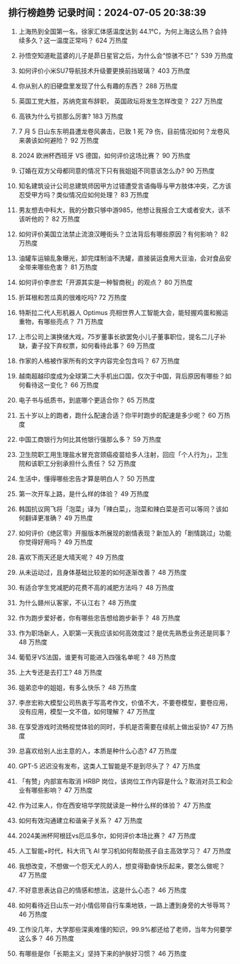 
## 排行榜趋势 记录时间：2024-07-05 20:38:39
  
  1. 上海热到全国第一名，徐家汇体感温度达到 44.1℃，为何上海这么热？会持续多久？这一温度正常吗？ 624 万热度
    
  2. 孙悟空知道毗蓝婆的儿子是昴日星官之后，为什么会“惊骇不已”？ 539 万热度
    
  3. 如何评价小米SU7导航技术升级要更换前挡玻璃？ 403 万热度
    
  4. 你从别人的旧硬盘里发现了什么有趣的东西？ 288 万热度
    
  5. 英国工党大胜，苏纳克宣布辞职， 英国政坛将发生怎样改变？ 227 万热度
    
  6. 高铁为什么亏损那么厉害? 183 万热度
    
  7. 7 月 5 日山东东明县遭龙卷风袭击，已致 1 死 79 伤，目前情况如何？龙卷风来袭该如何避险？ 92 万热度
    
  8. 2024 欧洲杯西班牙 VS 德国，如何评价这场比赛？ 90 万热度
    
  9. 订婚在双方父母都同意的情况下只有我姐姐不同意该怎么办? 90 万热度
    
  10. 知名建筑设计公司总建筑师因甲方过错遭受言语侮辱与甲方肢体冲突，乙方该忍受甲方吗？类似情况应如何处理？ 83 万热度
    
  11. 男友想去中科大，我的分数只够中游985，他想让我报合工大或者安大，该不该听他的？ 82 万热度
    
  12. 如何评价美国立法禁止流浪汉睡街头？立法背后有哪些原因？有何影响？ 82 万热度
    
  13. 油罐车运输乱象曝光，卸完煤制油不洗罐，直接装运食用大豆油，会对食品安全带来哪些危害？ 81 万热度
    
  14. 如何评价李彦宏「开源其实是一种智商税」的观点？ 80 万热度
    
  15. 折耳根和苦瓜真的很难吃吗? 72 万热度
    
  16. 特斯拉二代人形机器人 Optimus 亮相世界人工智能大会，能轻握鸡蛋和搬运重物，有哪些亮点？ 71 万热度
    
  17. 上市公司上演换储大戏，75岁董事长欲罢免小儿子董事职位，提名二儿子补缺，妻子投下弃权票，如何看待此事？ 69 万热度
    
  18. 作家的人格被作家所有的文字内容完全包含吗？ 67 万热度
    
  19. 越南超越印度成为全球第二大手机出口国，仅次于中国，背后原因有哪些？如何看待这一变化？ 66 万热度
    
  20. 电子书与纸质书，到底哪个更适合你？ 65 万热度
    
  21. 五十岁以上的跑者，跑什么配速合适？你平时跑步的配速是多少呢？ 60 万热度
    
  22. 中国工商银行为何比其他银行强那么多？ 59 万热度
    
  23. 卫生院职工用生理盐水冒充宫颈癌疫苗给多人注射，回应「个人行为」，卫生院和该职工分别承担什么责任？ 52 万热度
    
  24. 生活中，懂得哪些忠告才算是明白人？ 50 万热度
    
  25. 第一次开车上路，是什么样的体验？ 49 万热度
    
  26. 韩国抗议网飞将「泡菜」译为「辣白菜」，泡菜和辣白菜是否可以等同？该如何翻译更准确？ 49 万热度
    
  27. 如何评价《绝区零》开服版本所展现的剧情表现？新加入的「剧情跳过」功能你觉得好用吗？ 49 万热度
    
  28. 喜欢下雨天还是大晴天呢？ 49 万热度
    
  29. 从未运动过，且身体基础比较差的如何逐渐改善？ 48 万热度
    
  30. 有适合学生党减肥的花费不高的减肥方法吗？ 48 万热度
    
  31. 为什么赣州认客家，不认江右？ 48 万热度
    
  32. 作为跑步爱好者，你有哪些忠告想给跑步新手？ 48 万热度
    
  33. 作为职场新人，入职第一天我应该如何高效度过？是优先熟悉业务还是同事？ 48 万热度
    
  34. 葡萄牙VS法国，谁更有可能进入四强名单呢？ 48 万热度
    
  35. 上大专还是去打工? 48 万热度
    
  36. 姐弟恋中的姐姐，有多么快乐？ 48 万热度
    
  37. 李彦宏称大模型公司热衷于写高考作文，价值不大，不要卷模型，要卷应用，没有应用，模型一文不值，如何理解？ 47 万热度
    
  38. 在享受游戏时流畅视觉体验的同时，手机是否需要在续航上做出妥协? 47 万热度
    
  39. 总喜欢给别人出主意的人，本质是种什么心态? 47 万热度
    
  40. GPT-5 迟迟没有发布，这类人工智能是不是到尽头了？ 47 万热度
    
  41. 「有赞」内部宣布取消 HRBP 岗位，该岗位工作内容是什么？取消对员工和企业有哪些影响？ 47 万热度
    
  42. 作为过来人，你在西安培华学院就读是一种什么样的体验？ 47 万热度
    
  43. 如何有效沟通建立和谐亲子关系？ 47 万热度
    
  44. 2024美洲杯阿根廷vs厄瓜多尔，如何评价本场比赛？ 47 万热度
    
  45. 人工智能+时代，科大讯飞 AI 学习机如何帮助孩子自主高效学习？ 47 万热度
    
  46. 我想改变，不想做一个怨天尤人的人，想变得勤奋快乐起来，要怎么做呢？ 47 万热度
    
  47. 不好意思表达自己的情感和想法，这是什么心态？ 46 万热度
    
  48. 如何看待近日山东一对小情侣带自行车乘地铁，一路上遭到身旁的大爷辱骂？ 46 万热度
    
  49. 工作没几年，大学那些深奥难懂的知识，99.9%都还给了老师，当年为何要学这么多？ 46 万热度
    
  50. 有哪些是你「长期主义」坚持下来的护肤好习惯？ 46 万热度
    